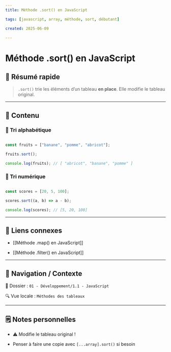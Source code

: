 ```yaml
---
title: Méthode .sort() en JavaScript

tags: [javascript, array, méthode, sort, débutant]

created: 2025-06-09

---
```


  

# Méthode .sort() en JavaScript

  

## 🧠 Résumé rapide

  

> `.sort()` trie les éléments d’un tableau **en place**. Elle modifie le tableau original.

  

---

  

## 📌 Contenu

  

### 📍 Tri alphabétique

  

```js

const fruits = ["banane", "pomme", "abricot"];

fruits.sort();

console.log(fruits); // [ "abricot", "banane", "pomme" ]

```

  

### 📍 Tri numérique

  

```js

const scores = [20, 5, 100];

scores.sort((a, b) => a - b);

console.log(scores); // [5, 20, 100]

```

  

---

  

## 🔗 Liens connexes

  

- [[Méthode .map() en JavaScript]]

- [[Méthode .filter() en JavaScript]]

  

---

  

## 🧭 Navigation / Contexte

  

📂 Dossier : `01 - Développement/1.1 - JavaScript`  

🔍 Vue locale : `Méthodes des tableaux`

  

---

  

## 🗒️ Notes personnelles

  

- ⚠️ Modifie le tableau original !

- Penser à faire une copie avec `[...array].sort()` si besoin